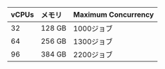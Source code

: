 | vCPUs | メモリ    | Maximum Concurrency |
|:----- |:------ |:------------------- |
| 32    | 128 GB | 1000ジョブ             |
| 64    | 256 GB | 1300ジョブ             |
| 96    | 384 GB | 2200ジョブ             |
